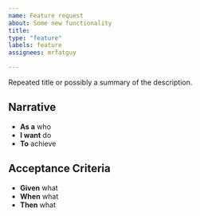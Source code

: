 ```yaml
---
name: Feature request
about: Some new functionality
title: 
type: "feature"
labels: feature
assignees: mrfatguy

---
```


Repeated title or possibly a summary of the description.

## Narrative

- **As a** who
- **I want** do
- **To** achieve

## Acceptance Criteria

- **Given** what
- **When** what
- **Then** what
